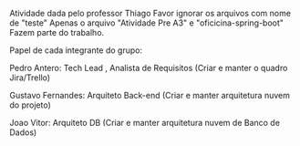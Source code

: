 Atividade dada pelo professor Thiago Favor ignorar os arquivos com nome de "teste" Apenas o arquivo "Atividade Pre A3" e "oficicina-spring-boot" Fazem parte do trabalho.

Papel de cada integrante do grupo:

Pedro Antero: Tech Lead , Analista de Requisitos (Criar e manter o quadro Jira/Trello)

Gustavo Fernandes: Arquiteto Back-end (Criar e manter arquitetura nuvem do projeto)

Joao Vitor: Arquiteto DB (Criar e manter arquitetura nuvem de Banco de Dados)
